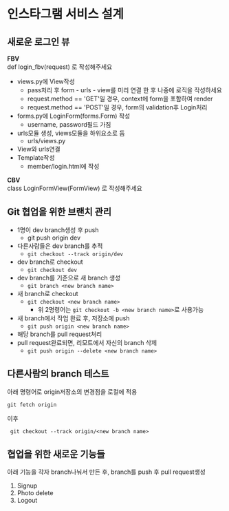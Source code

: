 # 인스타그램 서비스 설계

## 새로운 로그인 뷰

**FBV**  
def login_fbv(request) 로 작성해주세요

- views.py에 View작성
	- pass처리 후 form - urls - view를 미리 연결 한 후 나중에 로직을 작성하세요
	- request.method == 'GET'일 경우, context에 form을 포함하여 render
	- request.method == 'POST'일 경우, form의 validation후 Login처리
- forms.py에 LoginForm(forms.Form) 작성
	- username, password필드 가짐
- urls모듈 생성, views모듈을 하위요소로 둠
	- urls/views.py
- View와 urls연결
- Template작성
	- member/login.html에 작성

	
**CBV**  
class LoginFormView(FormView) 로  작성해주세요

## Git 협업을 위한 브랜치 관리

- 1명이 dev branch생성 후 push
	- git push origin dev
- 다른사람들은 dev branch를 추적
	- `git checkout --track origin/dev`
- dev branch로 checkout
	- `git checkout dev`
- dev branch를 기준으로 새 branch 생성
	- `git branch <new branch name>`
- 새 branch로 checkout
	- `git checkout <new branch name>`
		- 위 2명령어는 `git checkout -b <new branch name>`로 사용가능
- 새 branch에서 작업 완료 후, 저장소에 push
	- `git push origin <new branch name>`
- 해당 branch를 pull request처리
- pull request완료되면, 리모트에서 자신의 branch 삭제
	- `git push origin --delete <new branch name>`


## 다른사람의 branch 테스트

아래 명령어로 origin저장소의 변경점을 로컬에 적용

```
git fetch origin
```

이후

```
 git checkout --track origin/<new branch name>
```

## 협업을 위한 새로운 기능들

아래 기능을 각자 branch나눠서 만든 후, branch를 push 후 pull request생성

1. Signup
2. Photo delete
3. Logout

